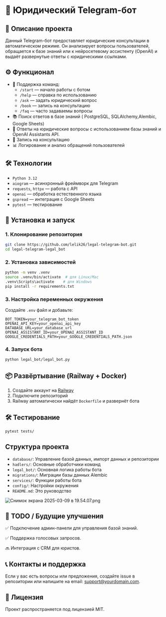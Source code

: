 # 📜 Юридический Telegram-бот

## 📌 Описание проекта
Данный Telegram-бот предоставляет юридические консультации в автоматическом режиме. Он анализирует вопросы пользователей, обращается к базе знаний или к нейросетевому ассистенту (OpenAI) и выдаёт развернутые ответы с юридическими ссылками.

## ⚙️ Функционал
- 📩 Поддержка команд:
  - `/start` — начало работы с ботом
  - `/help` — справка по использованию
  - `/ask` — задать юридический вопрос
  - `/book` — запись на консультацию
  - `/faq` — часто задаваемы вопросы
- 📚 Поиск ответов в базе знаний ( PostgreSQL, SQLAlchemy,Alembic, Google Sheets)
- 🤖 Ответы на юридические вопросы с использованием базы знаний и OpenAI Assistants API.
- 📝 Запись на консультацию
- 📊 Логирование и анализ обращений пользователей

## 🛠 Технологии
- `Python 3.12`
- `aiogram` — асинхронный фреймворк для Telegram
- `requests`, `httpx` — работа с API
- `openai` — обработка естественного языка
- `gspread` — интеграция с Google Sheets
- `pytest` — тестирование

## 🚀 Установка и запуск
### 1. Клонирование репозитория
```bash
git clone https://github.com/lelik26/legal-telegram-bot.git
cd legal-telegram-legal_bot
```
### 2. Установка зависимостей
```bash
python -m venv .venv
source .venv/bin/activate  # для Linux/Mac
.venv\Scripts\activate    # для Windows
pip install -r requirements.txt
```
### 3. Настройка переменных окружения
Создайте `.env` файл и добавьте:
```env
BOT_TOKEN=your_telegram_bot_token
OPENAI_API_KEY=your_openai_api_key
DATABASE_URL=your_database_url
OPENAI_ASSISTANT_ID=your_OPENAI_ASSISTANT_ID
GOOGLE_CREDENTIALS_PATH=your_GOOGLE_CREDENTIALS_PATH.json

```
### 4. Запуск бота
```bash
python legal_bot/legal_bot.py
```

## 📦 Развёртывание (Railway + Docker)
1. Создайте аккаунт на [Railway](https://railway.app/)
2. Подключите репозиторий
3. Railway автоматически найдёт `Dockerfile` и развернёт бота

## 🛠 Тестирование
```bash
pytest tests/
```
## Структура проекта

- `database/`: Управление базой данных, импорт данных и репозитории
- `hadlers/`: Основные обработчики команд
- `legal_bot/`: Основная логика работы бота
- `migrations/`: Миграции базы данных Alembic
- `services/`: Функции работы бота
- `config/`: Настройки окружения
- `README.md`: Это руководство

![Снимок экрана 2025-03-09 в 19.54.07.png](../../../../var/folders/kt/2sxlvzfd2xndcbn2ymyx8lym0000gp/T/TemporaryItems/NSIRD_screencaptureui_skaxNr/%D0%A1%D0%BD%D0%B8%D0%BC%D0%BE%D0%BA%20%D1%8D%D0%BA%D1%80%D0%B0%D0%BD%D0%B0%202025-03-09%20%D0%B2%2019.54.07.png)


## 📌 TODO / Будущие улучшения

✅ Подключение админ-панели для управления базой знаний.

✅ Поддержка голосовых запросов.

🔜 Интеграция с CRM для юристов.

## 📞 Контакты и поддержка

Если у вас есть вопросы или предложения, создайте issue в репозитории или напишите на email: support@yourdomain.com.

## 📄 Лицензия
Проект распространяется под лицензией MIT.

